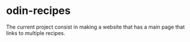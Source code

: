 # odin-recipes
The current project consist in making a website that has a main page that links to multiple recipes.